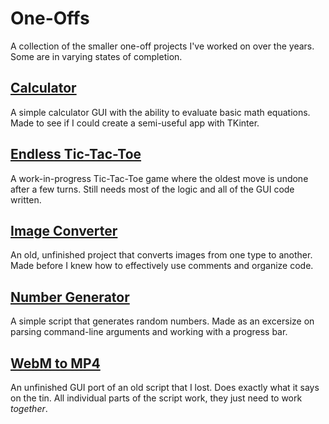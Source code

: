# One-Offs
A collection of the smaller one-off projects I've worked on over the years.  Some are in varying states of completion.

## [Calculator](Calculator.py)
A simple calculator GUI with the ability to evaluate basic math equations.  Made to see if I could create a semi-useful app with TKinter.

## [Endless Tic-Tac-Toe](Endless%20Tic-Tac-Toe.py)
A work-in-progress Tic-Tac-Toe game where the oldest move is undone after a few turns.  Still needs most of the logic and all of the GUI code written.

## [Image Converter](Image%20Converter.py)
An old, unfinished project that converts images from one type to another.  Made before I knew how to effectively use comments and organize code.

## [Number Generator](number_generator.py)
A simple script that generates random numbers.  Made as an excersize on parsing command-line arguments and working with a progress bar.

## [WebM to MP4](WebM%20to%20MP4.py)
An unfinished GUI port of an old script that I lost.  Does exactly what it says on the tin.  All individual parts of the script work, they just need to work *together*.
